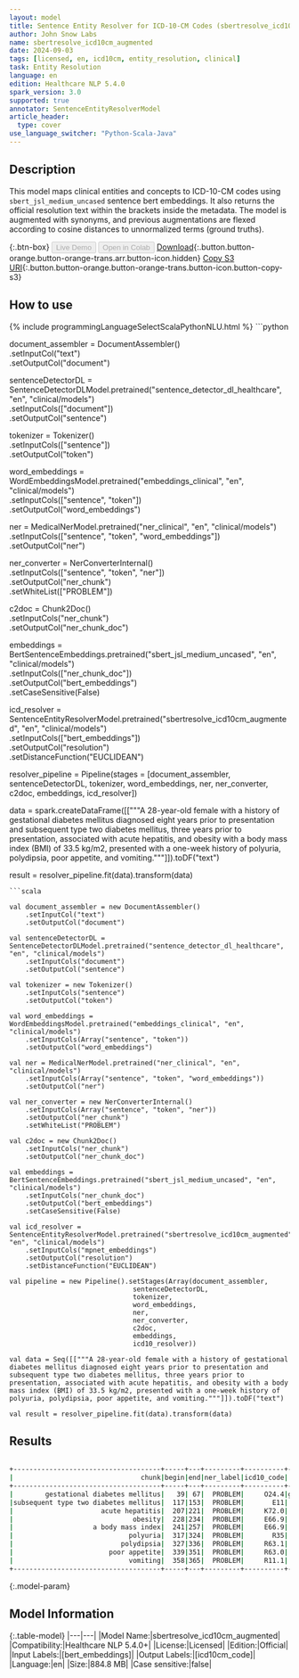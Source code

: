 ```yaml
---
layout: model
title: Sentence Entity Resolver for ICD-10-CM Codes (sbertresolve_icd10cm_augmented)
author: John Snow Labs
name: sbertresolve_icd10cm_augmented
date: 2024-09-03
tags: [licensed, en, icd10cm, entity_resolution, clinical]
task: Entity Resolution
language: en
edition: Healthcare NLP 5.4.0
spark_version: 3.0
supported: true
annotator: SentenceEntityResolverModel
article_header:
  type: cover
use_language_switcher: "Python-Scala-Java"
---
```


## Description

This model maps clinical entities and concepts to ICD-10-CM codes using `sbert_jsl_medium_uncased` sentence bert embeddings. It also returns the official resolution text within the brackets inside the metadata. 
The model is augmented with synonyms, and previous augmentations are flexed according to cosine distances to unnormalized terms (ground truths).

{:.btn-box}
<button class="button button-orange" disabled>Live Demo</button>
<button class="button button-orange" disabled>Open in Colab</button>
[Download](https://s3.amazonaws.com/auxdata.johnsnowlabs.com/clinical/models/sbertresolve_icd10cm_augmented_en_5.4.0_3.0_1725380751641.zip){:.button.button-orange.button-orange-trans.arr.button-icon.hidden}
[Copy S3 URI](s3://auxdata.johnsnowlabs.com/clinical/models/sbertresolve_icd10cm_augmented_en_5.4.0_3.0_1725380751641.zip){:.button.button-orange.button-orange-trans.button-icon.button-copy-s3}

## How to use



<div class="tabs-box" markdown="1">
{% include programmingLanguageSelectScalaPythonNLU.html %}
```python

document_assembler = DocumentAssembler()\
    .setInputCol("text")\
    .setOutputCol("document")

sentenceDetectorDL = SentenceDetectorDLModel.pretrained("sentence_detector_dl_healthcare", "en", "clinical/models")\
    .setInputCols(["document"])\
    .setOutputCol("sentence")

tokenizer = Tokenizer()\
    .setInputCols(["sentence"])\
    .setOutputCol("token")

word_embeddings = WordEmbeddingsModel.pretrained("embeddings_clinical", "en", "clinical/models")\
    .setInputCols(["sentence", "token"])\
    .setOutputCol("word_embeddings")

ner = MedicalNerModel.pretrained("ner_clinical", "en", "clinical/models")\
    .setInputCols(["sentence", "token", "word_embeddings"])\
    .setOutputCol("ner")

ner_converter = NerConverterInternal()\
    .setInputCols(["sentence", "token", "ner"])\
    .setOutputCol("ner_chunk")\
    .setWhiteList(["PROBLEM"])

c2doc = Chunk2Doc()\
    .setInputCols("ner_chunk")\
    .setOutputCol("ner_chunk_doc")

embeddings = BertSentenceEmbeddings.pretrained("sbert_jsl_medium_uncased", "en", "clinical/models")\
    .setInputCols(["ner_chunk_doc"])\
    .setOutputCol("bert_embeddings")\
    .setCaseSensitive(False)

icd_resolver = SentenceEntityResolverModel.pretrained("sbertresolve_icd10cm_augmented", "en", "clinical/models")\
    .setInputCols(["bert_embeddings"])\
    .setOutputCol("resolution")\
    .setDistanceFunction("EUCLIDEAN")

resolver_pipeline = Pipeline(stages = [document_assembler,
                                       sentenceDetectorDL,
                                       tokenizer,
                                       word_embeddings,
                                       ner,
                                       ner_converter,
                                       c2doc,
                                       embeddings,
                                       icd_resolver])

data = spark.createDataFrame([["""A 28-year-old female with a history of gestational diabetes mellitus diagnosed eight years prior to presentation and subsequent type two diabetes mellitus, three years prior to presentation, associated with acute hepatitis, and obesity with a body mass index (BMI) of 33.5 kg/m2, presented with a one-week history of polyuria, polydipsia, poor appetite, and vomiting."""]]).toDF("text")

result = resolver_pipeline.fit(data).transform(data)

```
```scala

val document_assembler = new DocumentAssembler()
    .setInputCol("text")
    .setOutputCol("document")

val sentenceDetectorDL = SentenceDetectorDLModel.pretrained("sentence_detector_dl_healthcare", "en", "clinical/models")
    .setInputCols("document")
    .setOutputCol("sentence")

val tokenizer = new Tokenizer()
    .setInputCols("sentence")
    .setOutputCol("token")

val word_embeddings = WordEmbeddingsModel.pretrained("embeddings_clinical", "en", "clinical/models")
    .setInputCols(Array("sentence", "token"))
    .setOutputCol("word_embeddings")

val ner = MedicalNerModel.pretrained("ner_clinical", "en", "clinical/models")
    .setInputCols(Array("sentence", "token", "word_embeddings"))
    .setOutputCol("ner")

val ner_converter = new NerConverterInternal()
    .setInputCols(Array("sentence", "token", "ner"))
    .setOutputCol("ner_chunk")
    .setWhiteList("PROBLEM")

val c2doc = new Chunk2Doc()
    .setInputCols("ner_chunk")
    .setOutputCol("ner_chunk_doc")

val embeddings = BertSentenceEmbeddings.pretrained("sbert_jsl_medium_uncased", "en", "clinical/models")
    .setInputCols("ner_chunk_doc")
    .setOutputCol("bert_embeddings")
    .setCaseSensitive(False)

val icd_resolver = SentenceEntityResolverModel.pretrained("sbertresolve_icd10cm_augmented", "en", "clinical/models")
    .setInputCols("mpnet_embeddings")
    .setOutputCol("resolution")
    .setDistanceFunction("EUCLIDEAN")

val pipeline = new Pipeline().setStages(Array(document_assembler,
                               sentenceDetectorDL,
                               tokenizer,
                               word_embeddings,
                               ner,
                               ner_converter,
                               c2doc,
                               embeddings,
                               icd10_resolver))

val data = Seq([["""A 28-year-old female with a history of gestational diabetes mellitus diagnosed eight years prior to presentation and subsequent type two diabetes mellitus, three years prior to presentation, associated with acute hepatitis, and obesity with a body mass index (BMI) of 33.5 kg/m2, presented with a one-week history of polyuria, polydipsia, poor appetite, and vomiting."""]]).toDF("text")

val result = resolver_pipeline.fit(data).transform(data)

```
</div>

## Results

```bash

+-------------------------------------+-----+---+---------+----------+------------------------------------------------------------+------------------------------------------------------------+------------------------------------------------------------+
|                                chunk|begin|end|ner_label|icd10_code|                                                 description|                                                 resolutions|                                                   all_codes|
+-------------------------------------+-----+---+---------+----------+------------------------------------------------------------+------------------------------------------------------------+------------------------------------------------------------+
|        gestational diabetes mellitus|   39| 67|  PROBLEM|     O24.4|gestational diabetes mellitus [gestational diabetes melli...|gestational diabetes mellitus [gestational diabetes melli...|O24.4:::O24.41:::O24.43:::Z86.32:::P70.2:::O24.434:::E10....|
|subsequent type two diabetes mellitus|  117|153|  PROBLEM|       E11|         type 2 diabetes mellitus [type 2 diabetes mellitus]|type 2 diabetes mellitus [type 2 diabetes mellitus]:::typ...|E11:::E11.9:::E10.9:::E10:::E13.9:::Z83.3:::L83:::E11.8::...|
|                      acute hepatitis|  207|221|  PROBLEM|     K72.0|        acute hepatitis [acute and subacute hepatic failure]|acute hepatitis [acute and subacute hepatic failure]:::ac...|K72.0:::B15:::B17.2:::B17.1:::B16:::B17.9:::B18.8:::B15.9...|
|                              obesity|  228|234|  PROBLEM|     E66.9|                              obesity [obesity, unspecified]|obesity [obesity, unspecified]:::upper body obesity [othe...|E66.9:::E66.8:::P90:::Q13.0:::M79.4:::E66.812:::E66.811::...|
|                    a body mass index|  241|257|  PROBLEM|     E66.9|       observation of body mass index [obesity, unspecified]|observation of body mass index [obesity, unspecified]:::f...|E66.9:::Z68.41:::Z68:::E66.8:::Z68.45:::Z68.56:::Z68.4:::...|
|                             polyuria|  317|324|  PROBLEM|       R35|                                         polyuria [polyuria]|polyuria [polyuria]:::stranguria [dysuria]:::isosthenuria...|R35:::R30.0:::N28.89:::O04.8:::R82.4:::R82.2:::E73.9:::R8...|
|                           polydipsia|  327|336|  PROBLEM|     R63.1|                                     polydipsia [polydipsia]|polydipsia [polydipsia]:::polyotia [accessory auricle]:::...|R63.1:::Q17.0:::Q89.4:::Q89.09:::Q74.8:::H53.8:::H53.2:::...|
|                        poor appetite|  339|351|  PROBLEM|     R63.0|                                    poor appetite [anorexia]|poor appetite [anorexia]:::excessive appetite [polyphagia...|R63.0:::R63.2:::P92.9:::R45.81:::Z55.8:::R41.84:::R41.3::...|
|                             vomiting|  358|365|  PROBLEM|     R11.1|                                         vomiting [vomiting]|vomiting [vomiting]:::vomiting bile [vomiting following g...|R11.1:::K91.0:::K92.0:::A08.39:::R11:::P92.0:::P92.09:::R...|
+-------------------------------------+-----+---+---------+----------+------------------------------------------------------------+------------------------------------------------------------+------------------------------------------------------------+

```

{:.model-param}
## Model Information

{:.table-model}
|---|---|
|Model Name:|sbertresolve_icd10cm_augmented|
|Compatibility:|Healthcare NLP 5.4.0+|
|License:|Licensed|
|Edition:|Official|
|Input Labels:|[bert_embeddings]|
|Output Labels:|[icd10cm_code]|
|Language:|en|
|Size:|884.8 MB|
|Case sensitive:|false|
